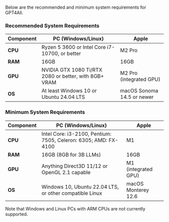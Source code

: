 Below are the recommended and minimum system requirements for GPT4All.

### **Recommended System Requirements**
| **Component** | **PC (Windows/Linux)**                                | **Apple**                  |
|---------------|-------------------------------------------------------|----------------------------|
| **CPU**       | Ryzen 5 3600 or Intel Core i7-10700, or better        | M2 Pro                     |
| **RAM**       | 16GB                                                  | 16GB                       |
| **GPU**       | NVIDIA GTX 1080 Ti/RTX 2080 or better, with 8GB+ VRAM | M2 Pro (integrated GPU)    |
| **OS**        | At least Windows 10 or Ubuntu 24.04 LTS               | macOS Sonoma 14.5 or newer |

### **Minimum System Requirements**
| **Component** | **PC (Windows/Linux)**                                          | **Apple**           |
|---------------|-----------------------------------------------------------------|---------------------|
| **CPU**       | Intel Core: i3-2100, Pentium: 7505, Celeron: 6305; AMD: FX-4100 | M1                  |
| **RAM**       | 16GB (8GB for 3B LLMs)                                          | 16GB                |
| **GPU**       | Anything Direct3D 11/12 or OpenGL 2.1 capable                   | M1 (integrated GPU) |
| **OS**        | Windows 10, Ubuntu 22.04 LTS, or other compatible Linux         | macOS Monterey 12.6 |

Note that Windows and Linux PCs with ARM CPUs are not currently supported.
